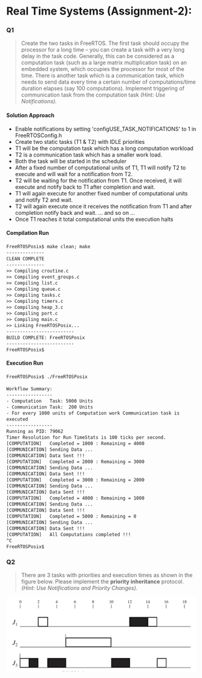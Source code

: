 
# Real Time Systems (Assignment-2):

### Q1
> Create the two tasks in FreeRTOS. The first task should occupy the processor for a long time – you can create a task with a very long delay in the task code. Generally, this can be considered as a computation task (such as a large matrix multiplication task) on an embedded system, which occupies the processor for most of the time. There is another task which is a communication task, which needs to send data every time a certain number of computations/time duration elapses (say 100 computations). Implement triggering of communication task from the computation task *(Hint: Use Notifications).*


#### Solution Approach

- Enable notifications by setting 'configUSE_TASK_NOTIFICATIONS' to 1 in FreeRTOSConfig.h
- Create two static tasks (T1 & T2) with IDLE priorities
- T1 will be the computation task which has a long computation workload
- T2 is a communication task which has a smaller work load.
- Both the task will be started in the scheduler
- After a fixed number of computational units of T1, T1 will notify T2 to execute and will wait for a notification from T2.
- T2 will be waiting for the notification from T1. Once received, it will execute and notify back to T1 after completion and wait.
- T1 will again execute for another fixed number of computational units and notify T2 and wait.
- T2 will again execute once it receives the notification from T1 and after completion notify back and wait.
... and so on ...
- Once T1 reaches it total computational units the execution halts


#### Compilation Run
```
FreeRTOSPosix$ make clean; make
--------------
CLEAN COMPLETE
--------------
>> Compiling croutine.c
>> Compiling event_groups.c
>> Compiling list.c
>> Compiling queue.c
>> Compiling tasks.c
>> Compiling timers.c
>> Compiling heap_3.c
>> Compiling port.c
>> Compiling main.c
>> Linking FreeRTOSPosix...
-------------------------
BUILD COMPLETE: FreeRTOSPosix
-------------------------
FreeRTOSPosix$
```


#### Execution Run
```
FreeRTOSPosix$ ./FreeRTOSPosix

Workflow Summary:
-----------------
- Computation   Task: 5000 Units
- Communication Task:  200 Units
- For every 1000 units of Computation work Communication task is executed
-----------------
Running as PID: 79062
Timer Resolution for Run TimeStats is 100 ticks per second.
[COMPUTATION]   Completed = 1000 : Remaining = 4000
[COMMUNICATION] Sending Data ...
[COMMUNICATION] Data Sent !!!
[COMPUTATION]   Completed = 2000 : Remaining = 3000
[COMMUNICATION] Sending Data ...
[COMMUNICATION] Data Sent !!!
[COMPUTATION]   Completed = 3000 : Remaining = 2000
[COMMUNICATION] Sending Data ...
[COMMUNICATION] Data Sent !!!
[COMPUTATION]   Completed = 4000 : Remaining = 1000
[COMMUNICATION] Sending Data ...
[COMMUNICATION] Data Sent !!!
[COMPUTATION]   Completed = 5000 : Remaining = 0
[COMMUNICATION] Sending Data ...
[COMMUNICATION] Data Sent !!!
[COMPUTATION]   All Computations completed !!!
^C
FreeRTOSPosix$
```


### Q2
>There are 3 tasks with priorities and execution times as shown in the figure below. Please implement the **priority inheritance** protocol. *(Hint: Use Notifications and Priority Changes).*


<p align="center">
  <img src="./images/a2q2.png" />
</p>
